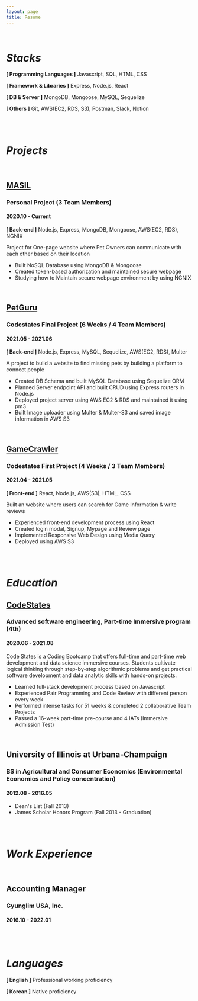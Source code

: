 ```yaml
---
layout: page
title: Resume
---
```


<br/>


# **_Stacks_**

**[ Programming Languages ]**  Javascript, SQL, HTML, CSS

**[ Framework & Libraries ]**  Express, Node.js, React

**[ DB & Server ]** MongoDB, Mongoose, MySQL, Sequelize

**[ Others ]** Git, AWS(EC2, RDS, S3), Postman, Slack, Notion

<br/>
<br/>

# **_Projects_**

<br/>

## [MASIL](https://github.com/team-masil/MASIL)
### Personal Project (3 Team Members)
#### 2020.10 - Current
**[ Back-end ]** Node.js, Express, MongoDB, Mongoose, AWS(EC2, RDS), NGNIX

Project for One-page website where Pet Owners can communicate with each other based on their location

* Built NoSQL Database using MongoDB & Mongoose
* Created token-based authorization and maintained secure webpage
* Studying how to Maintain secure webpage environment by using NGNIX

<br/>

## [PetGuru](https://sakim5027.github.io/2022-01-21-PetGuru/)
### Codestates Final Project (6 Weeks / 4 Team Members)
#### 2021.05 - 2021.06
**[ Back-end ]** Node.js, Express, MySQL, Sequelize, AWS(EC2, RDS), Multer

A project to build a website to find missing pets by building a platform to connect people

* Created DB Schema and built MySQL Database using Sequelize ORM
* Planned Server endpoint API and built CRUD using Express routers in Node.js
* Deployed project server using AWS EC2 & RDS and maintained it using pm3
* Built Image uploader using Multer & Multer-S3 and saved image information in AWS S3

<br/>

## [GameCrawler](https://sakim5027.github.io/2022-01-13-GameCrawler/)
### Codestates First Project (4 Weeks / 3 Team Members)
#### 2021.04 - 2021.05
**[ Front-end ]** React, Node.js, AWS(S3), HTML, CSS

Built an website where users can search for Game Information & write reviews

* Experienced front-end development process using React
* Created login modal, Signup, Mypage and Review page
* Implemented Responsive Web Design using Media Query
* Deployed using AWS S3

<br/>
<br/>

# **_Education_**

## [CodeStates](https://www.linkedin.com/school/codestates/)
### Advanced software engineering, Part-time Immersive program (4th)
#### 2020.06 - 2021.08

Code States is a Coding Bootcamp that offers full-time and part-time web development and data science immersive courses. Students cultivate logical thinking through step-by-step algorithmic problems and get practical software development and data analytic skills with hands-on projects.

* Learned full-stack development process based on Javascript
* Experienced Pair Programming and Code Review with different person every week
* Performed intense tasks for 51 weeks & completed 2 collaborative Team Projects
* Passed a 16-week part-time pre-course and 4 IATs (Immersive Admission Test)

<br/>

## University of Illinois at Urbana-Champaign
### BS in Agricultural and Consumer Economics (Environmental Economics and Policy concentration)
#### 2012.08 - 2016.05

* Dean's List (Fall 2013)
* James Scholar Honors Program (Fall 2013 - Graduation)

<br/>

<br/>

# **_Work Experience_**
<br/>

## Accounting Manager
### Gyunglim USA, Inc.
#### 2016.10 - 2022.01


<br/>
<br/>

# **_Languages_**

**[ English ]**  Professional working proficiency

**[ Korean ]**  Native proficiency


<br/>
